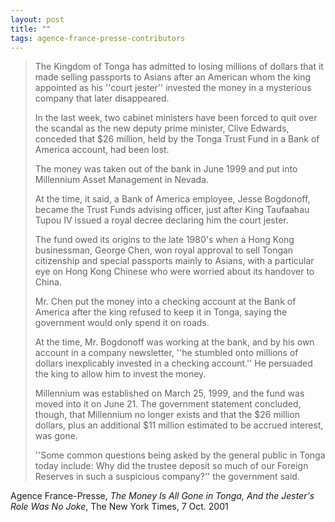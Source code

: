 ```yaml
---
layout: post
title: ""
tags: agence-france-presse-contributors
--- 
```


> The Kingdom of Tonga has admitted to losing millions of dollars that it made selling passports to Asians after an American whom the king appointed as his ''court jester'' invested the money in a mysterious company that later disappeared.
> 
> In the last week, two cabinet ministers have been forced to quit over the scandal as the new deputy prime minister, Clive Edwards, conceded that $26 million, held by the Tonga Trust Fund in a Bank of America account, had been lost.
> 
> The money was taken out of the bank in June 1999 and put into Millennium Asset Management in Nevada.
> 
> At the time, it said, a Bank of America employee, Jesse Bogdonoff, became the Trust Funds advising officer, just after King Taufaahau Tupou IV issued a royal decree declaring him the court jester.
> 
> The fund owed its origins to the late 1980's when a Hong Kong businessman, George Chen, won royal approval to sell Tongan citizenship and special passports mainly to Asians, with a particular eye on Hong Kong Chinese who were worried about its handover to China.
> 
> Mr. Chen put the money into a checking account at the Bank of America after the king refused to keep it in Tonga, saying the government would only spend it on roads.
> 
> At the time, Mr. Bogdonoff was working at the bank, and by his own account in a company newsletter, ''he stumbled onto millions of dollars inexplicably invested in a checking account.'' He persuaded the king to allow him to invest the money.
> 
> Millennium was established on March 25, 1999, and the fund was moved into it on June 21. The government statement concluded, though, that Millennium no longer exists and that the $26 million dollars, plus an additional $11 million estimated to be accrued interest, was gone.
> 
> ''Some common questions being asked by the general public in Tonga today include: Why did the trustee deposit so much of our Foreign Reserves in such a suspicious company?'' the government said.

Agence France-Presse, _The Money Is All Gone in Tonga, And the Jester's Role Was No Joke_, The New York Times, 7 Oct. 2001 